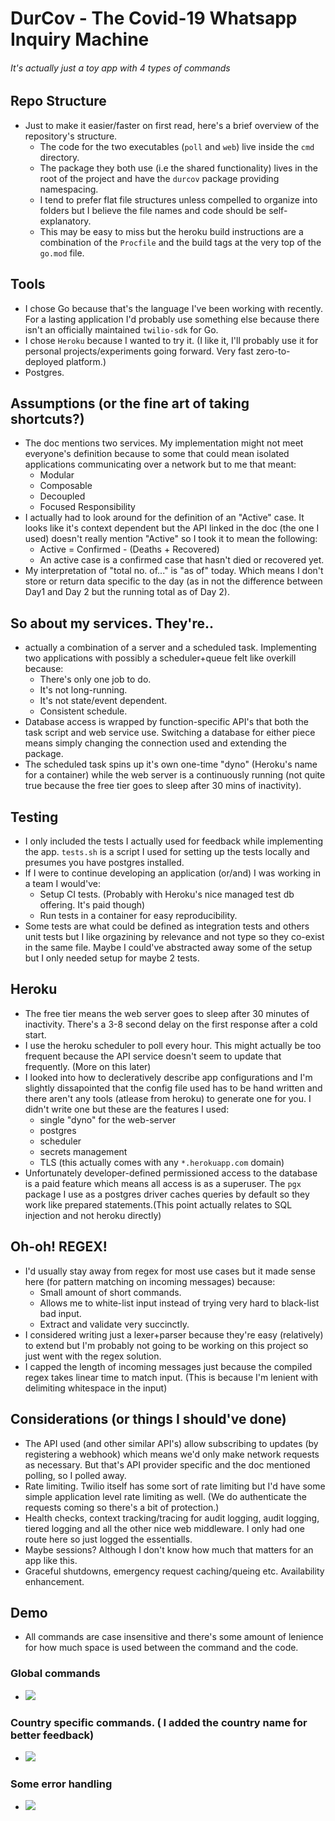 # DurCov - The Covid-19 Whatsapp Inquiry Machine 
###### It's actually just a toy app with 4 types of commands

## Repo Structure
* Just to make it easier/faster on first read, here's a brief overview of the repository's structure.
    * The code for the two executables (`poll` and `web`) live inside the `cmd` directory.
    * The package they both use (i.e the shared functionality) lives in the root of the project and have the `durcov` package providing namespacing. 
    * I tend to prefer flat file structures unless compelled to organize into folders but I believe the file names and code should be self-explanatory.
    * This may be easy to miss but the heroku build instructions are a combination of the `Procfile` and the build tags at the very top of the `go.mod` file.

## Tools
* I chose Go because that's the language I've been working with recently. For a lasting application I'd probably use something else because there isn't an officially maintained `twilio-sdk` for Go.
* I chose `Heroku` because I wanted to try it. (I like it, I'll probably use it for personal projects/experiments going forward. Very fast zero-to-deployed platform.)
* Postgres.

## Assumptions (or the fine art of taking shortcuts?)
* The doc mentions two services. My implementation might not meet everyone's definition because to some that could mean isolated applications communicating over a network but to me that meant:
    * Modular 
    * Composable
    * Decoupled
    * Focused Responsibility
* I actually had to look around for the definition of an "Active" case. It looks like it's context dependent but the API linked in the doc (the one I used) doesn't really mention "Active" so I took it to mean the following:
    * Active = Confirmed - (Deaths + Recovered)
    * An active case is a confirmed case that hasn't died or recovered yet.
* My interpretation of "total no. of..." is "as of" today. Which means I don't store or return data specific to the day (as in not the difference between Day1 and Day 2 but the running total as of Day 2).

## So about my services. They're..
* actually a combination of a server and a scheduled task. Implementing two applications with possibly a scheduler+queue felt like overkill because:
    * There's only one job to do.
    * It's not long-running.
    * It's not state/event dependent.
    * Consistent schedule.
* Database access is wrapped by function-specific API's that both the task script and web service use. Switching a database for either piece means simply changing the connection used and extending the package.
* The scheduled task spins up it's own one-time "dyno" (Heroku's name for a container) while the web server is a continuously running (not quite true because the free tier goes to sleep after 30 mins of inactivity).

## Testing
* I only included the tests I actually used for feedback while implementing the app. `tests.sh` is a script I used for setting up the tests locally and presumes you have postgres installed.
* If I were to continue developing an application (or/and) I was working in a team I would've:
    * Setup CI tests. (Probably with Heroku's nice managed test db offering. It's paid though)
    * Run tests in a container for easy reproducibility.
* Some tests are what could be defined as integration tests and others unit tests but I like orgazining by relevance and not type so they co-exist in the same file. Maybe I could've abstracted away some of the setup but I only needed setup for maybe 2 tests.

## Heroku
* The free tier means the web server goes to sleep after 30 minutes of inactivity. There's a 3-8 second delay on the first response after a cold start.
* I use the heroku scheduler to poll every hour. This might actually be too frequent because the API service doesn't seem to update that frequently. (More on this later)
* I looked into how to decleratively describe app configurations and I'm slightly dissapointed that the config file used has to be hand written and there aren't any tools (atlease from heroku) to generate one for you. I didn't write one but these are the features I used:
    * single "dyno" for the web-server
    * postgres
    * scheduler
    * secrets management
    * TLS (this actually comes with any `*.herokuapp.com` domain)
* Unfortunately developer-defined permissioned access to the database is a paid feature which means all access is as a superuser. The `pgx` package I use as a postgres driver caches queries by default so they work like prepared statements.(This point actually relates to SQL injection and not heroku directly) 

## Oh-oh! REGEX!
* I'd usually stay away from regex for most use cases but it made sense here (for pattern matching on incoming messages) because:
    * Small amount of short commands.
    * Allows me to white-list input instead of trying very hard to black-list bad input.
    * Extract and validate very succinctly.
* I considered writing just a lexer+parser because they're easy (relatively) to extend but I'm probably not going to be working on this project so just went with the regex solution.
* I capped the length of incoming messages just because the compiled regex takes linear time to match input. (This is because I'm lenient with delimiting whitespace in the input)

## Considerations (or things I should've done)
* The API used (and other similar API's) allow subscribing to updates (by registering a webhook) which means we'd only make network requests as necessary. But that's API provider specific and the doc mentioned polling, so I polled away.
* Rate limiting. Twilio itself has some sort of rate limiting but I'd have some simple application level rate limiting as well. (We do authenticate the requests coming so there's a bit of protection.)
* Health checks, context tracking/tracing for audit logging, audit logging, tiered logging and all the other nice web middleware. I only had one route here so just logged the essentialls.
* Maybe sessions? Although I don't know how much that matters for an app like this.
* Graceful shutdowns, emergency request caching/queing etc. Availability enhancement.

## Demo 
* All commands are case insensitive and there's some amount of lenience for how much space is used between the command and the code.
### Global commands
* ![](./demo/cases_deaths_total.gif)

### Country specific commands. ( I added the country name for better feedback)
* ![](./demo/country.gif)

### Some error handling
* ![](./demo/error.gif)
